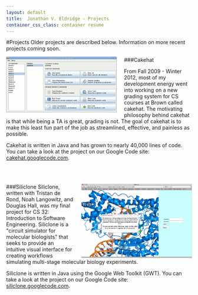 ```yaml
---
layout: default
title:  Jonathan V. Eldridge - Projects
container_css_class: container resume
---
```


#Projects
Older projects are described below.  Information on more recent projects coming soon.

###Cakehat
[<img src="/assets/cakehat.gif" style="float: left; width: 300px; margin-right: 20px"/>](/assets/cakehat.gif)

From Fall 2009 - Winter 2012, most of my development energy went into working on a new grading
system for CS courses at Brown called cakehat. The motivating philosophy behind cakehat is that
while being a TA is great, grading is not. The goal of cakehat is to make this least fun part of
the job as streamlined, effective, and painless as possible.

Cakehat is written in Java and has grown to nearly 40,000 lines of code.  You can take a
look at the project on our Google Code site: [cakehat.googlecode.com](http://cakehat.googlecode.com).

<br/><br/>

###Siliclone
[<img src="/assets/siliclone.gif" style="float: right; width: 300px; margin-left: 20px"/>](/assets/siliclone.gif)
Siliclone, written with Tristan de Rond, Noah Langowitz, and Douglas Hall, was my final project for
CS 32: Introduction to Software Engineering. Siliclone is a "circuit simulator for molecular
biologists" that seeks to provide an intuitive visual interface for creating workflows simulating
multi-stage molecular biology experiments.

Siliclone is written in Java using the Google Web Toolkit (GWT). You can take a look at the project
on our Google Code site: [siliclone.googlecode.com](http://siliclone.googlecode.com).